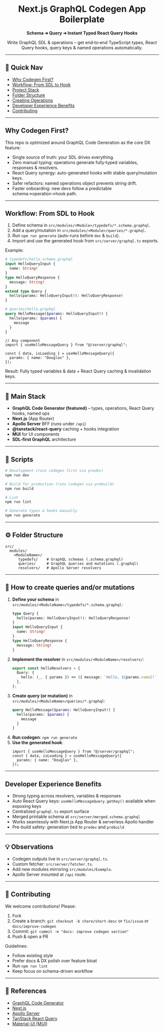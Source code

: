 <h1 align="center">Next.js GraphQL Codegen App Boilerplate</h1>

<p align="center"><strong>Schema ➜ Query ➜ Instant Typed React Query Hooks</strong></p>
<p align="center">Write GraphQL SDL & operations – get end‑to‑end TypeScript types, React Query hooks, query keys & named operations automatically.</p>

---

## 🔗 Quick Nav

- [Why Codegen First?](#why-codegen-first)
- [Workflow: From SDL to Hook](#workflow-from-sdl-to-hook)
- [Project Stack](#rocket-main-stack)
- [Folder Structure](#gear-folder-structure)
- [Creating Operations](#link-how-to-create-queries-andor-mutations)
- [Developer Experience Benefits](#developer-experience-benefits)
- [Contributing](#handshake-contributing)

---

## Why Codegen First?

This repo is optimized around GraphQL Code Generation as the core DX feature:

- Single source of truth: your SDL drives everything.
- Zero manual typing: operations generate fully‑typed variables, responses & resolvers.
- React Query synergy: auto-generated hooks with stable query/mutation keys.
- Safer refactors: named operations object prevents string drift.
- Faster onboarding: new devs follow a predictable schema→operation→hook path.

---

## Workflow: From SDL to Hook

1. Define schema in `src/modules/<Module>/typedefs/*.schema.graphql`.
2. Add a query/mutation in `src/modules/<Module>/queries/*.graphql`.
3. Run `npm run generate` (auto-runs before `dev` & `build`).
4. Import and use the generated hook from `src/server/graphql.ts` exports.

Example:

```graphql
# typedefs/hello.schema.graphql
input HelloQueryInput {
  name: String!
}
type HelloQueryResponse {
  message: String!
}
extend type Query {
  hello(params: HelloQueryInput!): HelloQueryResponse!
}
```

```graphql
# queries/hello.graphql
query HelloMessage($params: HelloQueryInput!) {
  hello(params: $params) {
    message
  }
}
```

```tsx
// Any component
import { useHelloMessageQuery } from "@/server/graphql";

const { data, isLoading } = useHelloMessageQuery({
  params: { name: "Douglas" },
});
```

Result: Fully typed variables & data + React Query caching & invalidation keys.

---

## :rocket: Main Stack

- **GraphQL Code Generator (featured)** – types, operations, React Query hooks, named ops
- **Next.js** (App Router)
- **Apollo Server** BFF (runs under `/api`)
- **@tanstack/react-query** caching + hooks integration
- **MUI** for UI components
- **SDL-first GraphQL** architecture

---

## :wrench: Scripts

```bash
# Development (runs codegen first via predev)
npm run dev

# Build for production (runs codegen via prebuild)
npm run build

# Lint
npm run lint

# Generate types & hooks manually
npm run generate
```

---

## :gear: Folder Structure

```
src/
  modules/
    <ModuleName>/
      typedefs/    # GraphQL schemas (.schema.graphql)
      queries/     # GraphQL queries and mutations (.graphql)
      resolvers/   # Apollo Server resolvers
```

---

## :link: How to create queries and/or mutations

1. **Define your schema** in `src/modules/<ModuleName>/typedefs/*.schema.graphql`:
   ```graphql
   type Query {
     hello(params: HelloQueryInput!): HelloQueryResponse!
   }
   input HelloQueryInput {
     name: String!
   }
   type HelloQueryResponse {
     message: String!
   }
   ```
2. **Implement the resolver** in `src/modules/<ModuleName>/resolvers/`:
   ```ts
   export const helloResolvers = {
     Query: {
       hello: (_, { params }) => ({ message: `Hello, ${params.name}!` }),
     },
   };
   ```
3. **Create query (or mutation)** in `src/modules/<ModuleName>/queries/*.graphql`:
   ```graphql
   query HelloMessage($params: HelloQueryInput!) {
     hello(params: $params) {
       message
     }
   }
   ```
4. **Run codegen**: `npm run generate`
5. **Use the generated hook**:
   ```tsx
   import { useHelloMessageQuery } from "@/server/graphql";
   const { data, isLoading } = useHelloMessageQuery({
     params: { name: "Douglas" },
   });
   ```

---

## Developer Experience Benefits

- Strong typing across resolvers, variables & responses
- Auto React Query keys: `useHelloMessageQuery.getKey()` available when exposing keys
- Centralized `graphql.ts` export surface
- Merged printable schema at `src/server/merged.schema.graphql`
- Works seamlessly with Next.js App Router & serverless Apollo handler
- Pre-build safety: generation tied to `predev` and `prebuild`

---

## :bulb: Observations

- Codegen outputs live in `src/server/graphql.ts`.
- Custom fetcher: `src/server/fetcher.ts`.
- Add new modules mirroring `src/modules/Exemplo`.
- Apollo Server mounted at `/api` route.

---

## :handshake: Contributing

We welcome contributions! Please:

1. Fork
2. Create a branch: `git checkout -b chore/short-desc` or `fix/issue` or `docs/improve-codegen`
3. Commit: `git commit -m "docs: improve codegen section"`
4. Push & open a PR

Guidelines:

- Follow existing style
- Prefer docs & DX polish over feature bloat
- Run `npm run lint`
- Keep focus on schema-driven workflow

---

## :memo: References

- [GraphQL Code Generator](https://www.graphql-code-generator.com/)
- [Next.js](https://nextjs.org/)
- [Apollo Server](https://www.apollographql.com/docs/apollo-server/)
- [TanStack React Query](https://tanstack.com/query/latest)
- [Material-UI (MUI)](https://mui.com/)
